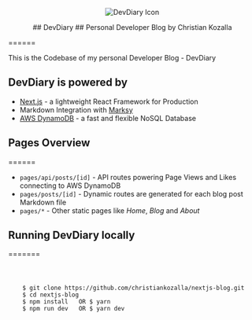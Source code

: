 <p align="center">
<img src="/favicons/android-chrome-192x192.png" alt="DevDiary Icon" />
</p>

<p align="center">
## DevDiary
## Personal Developer Blog by Christian Kozalla
</p>
======

This is the Codebase of my personal Developer Blog - DevDiary

## DevDiary is powered by

- [Next.js](https://nextjs.org) - a lightweight React Framework for Production
- Markdown Integration with [Marksy](https://www.npmjs.com/package/marksy)
- [AWS DynamoDB](https://aws.amazon.com/dynamodb/) - a fast and flexible NoSQL Database

## Pages Overview

======

- `pages/api/posts/[id]` - API routes powering Page Views and Likes connecting to AWS DynamoDB
- `pages/posts/[id]` - Dynamic routes are generated for each blog post Markdown file
- `pages/*` - Other static pages like _Home_, _Blog_ and _About_

## Running DevDiary locally

=======

<code>
  <pre>
    $ git clone https://github.com/christiankozalla/nextjs-blog.git
    $ cd nextjs-blog
    $ npm install   OR $ yarn
    $ npm run dev   OR $ yarn dev
  </pre>
</code>
